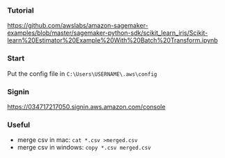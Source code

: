 ### Tutorial

https://github.com/awslabs/amazon-sagemaker-examples/blob/master/sagemaker-python-sdk/scikit_learn_iris/Scikit-learn%20Estimator%20Example%20With%20Batch%20Transform.ipynb

### Start
Put the config file in `C:\Users\USERNAME\.aws\config`

### Signin
https://034717217050.signin.aws.amazon.com/console

### Useful
- merge csv in mac: `cat *.csv >merged.csv`
- merge csv in windows: `copy *.csv merged.csv`
